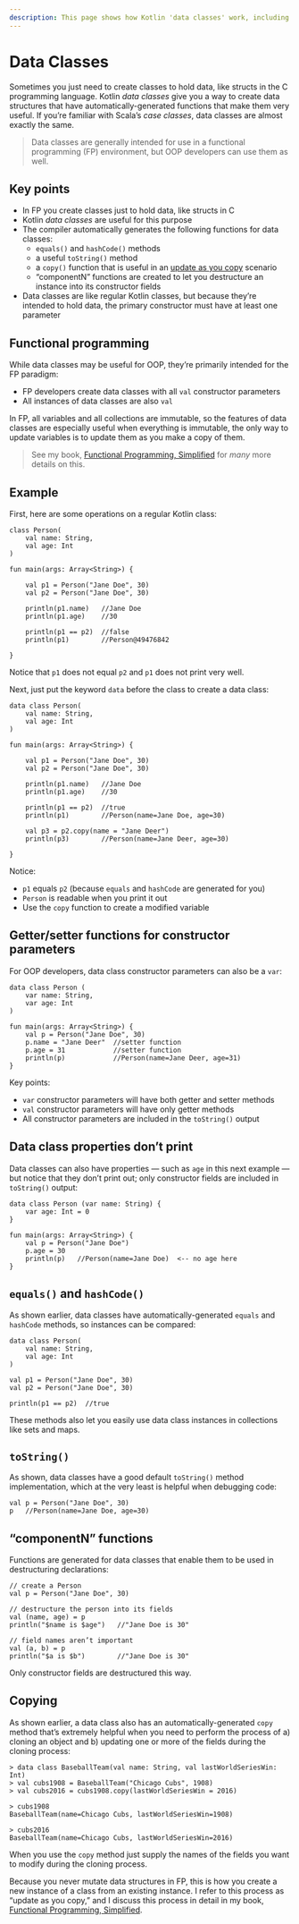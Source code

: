 ```yaml
---
description: This page shows how Kotlin 'data classes' work, including their syntax, benefits, and examples.
---
```



# Data Classes

Sometimes you just need to create classes to hold data, like structs in the C programming language. Kotlin *data classes* give you a way to create data structures that have automatically-generated functions that make them very useful. If you’re familiar with Scala’s *case classes*, data classes are almost exactly the same.

>Data classes are generally intended for use in a functional programming (FP) environment, but OOP developers can use them as well.



## Key points

- In FP you create classes just to hold data, like structs in C
- Kotlin *data classes* are useful for this purpose
- The compiler automatically generates the following functions for data classes:
    - `equals()` and `hashCode()` methods
    - a useful `toString()` method
    - a `copy()` function that is useful in an [update as you copy](https://alvinalexander.com/scala/fp-book/update-as-you-copy-dont-mutate-case-classes) scenario
    - “componentN” functions are created to let you destructure an instance into its constructor fields
- Data classes are like regular Kotlin classes, but because they’re intended to hold data, the primary constructor must have at least one parameter



## Functional programming

While data classes may be useful for OOP, they’re primarily intended for the FP paradigm:

- FP developers create data classes with all `val` constructor parameters
- All instances of data classes are also `val`

In FP, all variables and all collections are immutable, so the features of data classes are especially useful when everything is immutable, the only way to update variables is to update them as you make a copy of them.

>See my book, [Functional Programming, Simplified](https://alvinalexander.com/scala/functional-programming-simplified-book) for *many* more details on this.



## Example

First, here are some operations on a regular Kotlin class:

````
class Person(
    val name: String,
    val age: Int
)

fun main(args: Array<String>) {

    val p1 = Person("Jane Doe", 30)
    val p2 = Person("Jane Doe", 30)

    println(p1.name)   //Jane Doe
    println(p1.age)    //30

    println(p1 == p2)  //false
    println(p1)        //Person@49476842

}
````

Notice that `p1` does not equal `p2` and `p1` does not print very well.

Next, just put the keyword `data` before the class to create a data class:

````
data class Person(
    val name: String,
    val age: Int
)

fun main(args: Array<String>) {

    val p1 = Person("Jane Doe", 30)
    val p2 = Person("Jane Doe", 30)

    println(p1.name)   //Jane Doe
    println(p1.age)    //30

    println(p1 == p2)  //true
    println(p1)        //Person(name=Jane Doe, age=30)

    val p3 = p2.copy(name = "Jane Deer")
    println(p3)        //Person(name=Jane Deer, age=30)

}
````

Notice:

- `p1` equals `p2` (because `equals` and `hashCode` are generated for you)
- `Person` is readable when you print it out
- Use the `copy` function to create a modified variable



## Getter/setter functions for constructor parameters

For OOP developers, data class constructor parameters can also be a `var`:

````
data class Person (
    var name: String,
    var age: Int
)

fun main(args: Array<String>) {
    val p = Person("Jane Doe", 30)
    p.name = "Jane Deer"  //setter function
    p.age = 31            //setter function
    println(p)            //Person(name=Jane Deer, age=31)
}
````

Key points:

- `var` constructor parameters will have both getter and setter methods
- `val` constructor parameters will have only getter methods
- All constructor parameters are included in the `toString()` output



## Data class properties don’t print

Data classes can also have properties — such as `age` in this next example — but notice that they don’t print out; only constructor fields are included in `toString()` output:

````
data class Person (var name: String) {
    var age: Int = 0
}

fun main(args: Array<String>) {
    val p = Person("Jane Doe")
    p.age = 30
    println(p)   //Person(name=Jane Doe)  <-- no age here
}
````



## `equals()` and `hashCode()`

As shown earlier, data classes have automatically-generated `equals` and `hashCode` methods, so instances can be compared:

````
data class Person(
    val name: String,
    val age: Int
)

val p1 = Person("Jane Doe", 30)
val p2 = Person("Jane Doe", 30)

println(p1 == p2)  //true
````

These methods also let you easily use data class instances in collections like sets and maps.



## `toString()`

As shown, data classes have a good default `toString()` method implementation, which at the very least is helpful when debugging code:

````
val p = Person("Jane Doe", 30)
p   //Person(name=Jane Doe, age=30)
````



## “componentN” functions

Functions are generated for data classes that enable them to be used in destructuring declarations:

````
// create a Person
val p = Person("Jane Doe", 30)

// destructure the person into its fields
val (name, age) = p
println("$name is $age")   //"Jane Doe is 30"

// field names aren’t important
val (a, b) = p
println("$a is $b")        //"Jane Doe is 30"
````

Only constructor fields are destructured this way.



## Copying

As shown earlier, a data class also has an automatically-generated `copy` method that’s extremely helpful when you need to perform the process of a) cloning an object and b) updating one or more of the fields during the cloning process:

````
> data class BaseballTeam(val name: String, val lastWorldSeriesWin: Int)
> val cubs1908 = BaseballTeam("Chicago Cubs", 1908)
> val cubs2016 = cubs1908.copy(lastWorldSeriesWin = 2016)

> cubs1908
BaseballTeam(name=Chicago Cubs, lastWorldSeriesWin=1908)

> cubs2016
BaseballTeam(name=Chicago Cubs, lastWorldSeriesWin=2016)
````

When you use the `copy` method just supply the names of the fields you want to modify during the cloning process.

Because you never mutate data structures in FP, this is how you create a new instance of a class from an existing instance. I refer to this process as “update as you copy,” and I discuss this process in detail in my book, [Functional Programming, Simplified](https://alvinalexander.com/scala/functional-programming-simplified-book).










